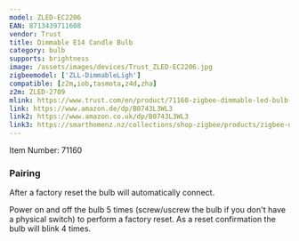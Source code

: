 ```yaml
---
model: ZLED-EC2206
EAN: 8713439711608
vendor: Trust
title: Dimmable E14 Candle Bulb
category: bulb
supports: brightness
image: /assets/images/devices/Trust_ZLED-EC2206.jpg
zigbeemodel: ['ZLL-DimmableLigh']
compatible: [z2m,iob,tasmota,z4d,zha]
z2m: ZLED-2709
mlink: https://www.trust.com/en/product/71160-zigbee-dimmable-led-bulb-zled-ec2206
link: https://www.amazon.de/dp/B0743L3WL3
link2: https://www.amazon.co.uk/dp/B0743L3WL3
link3: https://smarthomenz.nz/collections/shop-zigbee/products/zigbee-dimmable-led-bulb-e14-warm-flame
---
```


Item Number: 71160

### Pairing
After a factory reset the bulb will automatically connect.

Power on and off the bulb 5 times (screw/uscrew the bulb if you don't have a physical switch)
to perform a factory reset.
As a reset confirmation the bulb will blink 4 times.
